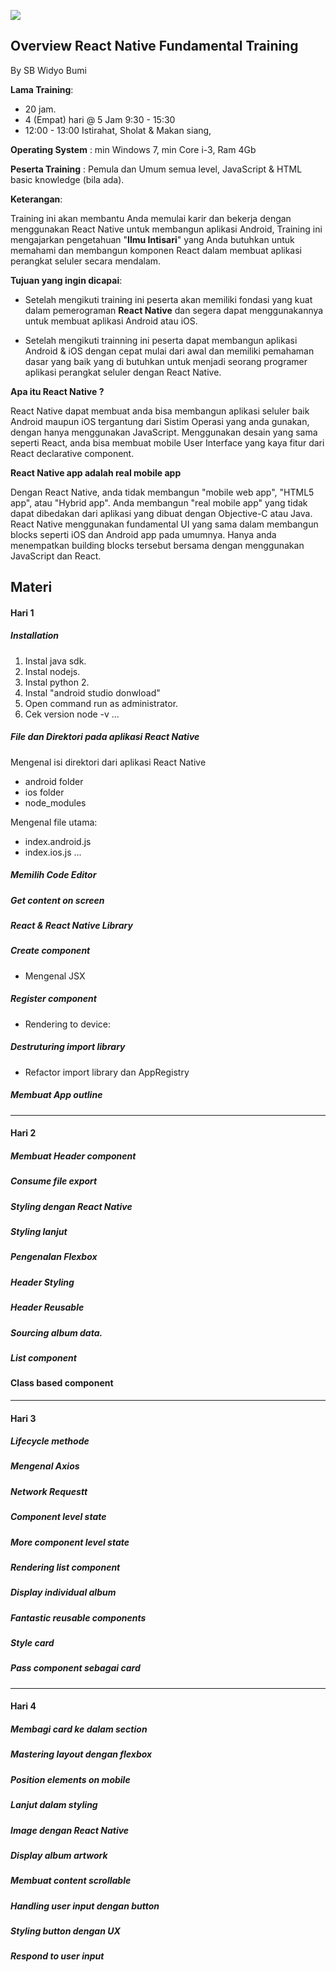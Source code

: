 ![](http://res.cloudinary.com/medioxtra/image/upload/c_scale,w_700/v1492953344/react-native-agileengine_sxsfqw.png)

## Overview React Native Fundamental Training

By SB Widyo Bumi

**Lama Training**:

+ 20 jam. 
+ 4 (Empat) hari @ 5 Jam 9:30 - 15:30
+ 12:00 - 13:00 Istirahat, Sholat & Makan siang, 

**Operating System** : min Windows 7, min Core i-3, Ram 4Gb

**Peserta Training** : Pemula dan Umum semua level, JavaScript & HTML basic knowledge (bila ada).

**Keterangan**:

Training ini akan membantu Anda memulai karir dan bekerja dengan menggunakan React Native untuk membangun aplikasi Android, Training ini mengajarkan pengetahuan "**Ilmu Intisari**" yang Anda butuhkan untuk memahami dan membangun komponen React dalam membuat aplikasi perangkat seluler secara mendalam. 

**Tujuan yang ingin dicapai**:

+ Setelah mengikuti training ini peserta akan memiliki fondasi yang kuat dalam pemerograman **React Native** dan segera dapat menggunakannya untuk membuat aplikasi Android atau iOS.

+ Setelah mengikuti trainning ini peserta dapat membangun aplikasi Android & iOS dengan cepat mulai dari awal dan memiliki pemahaman dasar yang baik yang di butuhkan untuk menjadi seorang programer aplikasi perangkat seluler dengan React Native.

**Apa itu React Native ?**

React Native dapat membuat anda bisa membangun aplikasi seluler baik Android maupun iOS tergantung dari Sistim Operasi yang anda gunakan, dengan hanya menggunakan JavaScript. Menggunakan desain yang sama seperti React, anda bisa membuat mobile User Interface yang kaya fitur dari React declarative component.

**React Native app adalah real mobile app**

Dengan React Native, anda tidak membangun "mobile web app", "HTML5 app", atau "Hybrid app". Anda membangun "real mobile app" yang tidak dapat dibedakan dari aplikasi yang dibuat dengan Objective-C atau Java. React Native menggunakan fundamental UI yang sama dalam membangun blocks seperti iOS dan Android app pada umumnya. Hanya anda menempatkan building blocks tersebut bersama dengan menggunakan JavaScript dan React.

## Materi

#### Hari 1

##### Installation

1. Instal java sdk.
2. Instal nodejs.
3. Instal python 2.
4. Instal "android studio donwload"
5. Open command run as administrator.
6. Cek version node -v
...

##### File dan Direktori pada aplikasi React Native

Mengenal isi direktori dari aplikasi React Native

- android folder
- ios folder
- node_modules

Mengenal file utama:

- index.android.js
- index.ios.js
...

##### Memilih Code Editor

##### Get content on screen

##### React & React Native Library

##### Create component

* Mengenal JSX

##### Register component

* Rendering to device:

##### Destruturing import library

* Refactor import library dan AppRegistry

##### Membuat App outline

---

#### Hari 2

##### Membuat Header component

##### Consume file export

##### Styling dengan React Native

##### Styling lanjut

##### Pengenalan Flexbox

##### Header Styling

##### Header Reusable

##### Sourcing album data.

##### List component

#### Class based component

---

#### Hari 3

##### Lifecycle methode 

##### Mengenal Axios

##### Network Requestt

##### Component level state

##### More component level state

##### Rendering list component

##### Display individual album

##### Fantastic reusable components

##### Style card

##### Pass component sebagai card

---

#### Hari 4

##### Membagi card ke dalam section

##### Mastering layout dengan flexbox

##### Position elements on mobile

##### Lanjut dalam styling

##### Image dengan React Native

##### Display album artwork

##### Membuat content scrollable

##### Handling user input dengan button

##### Styling button dengan UX

##### Respond to user input


